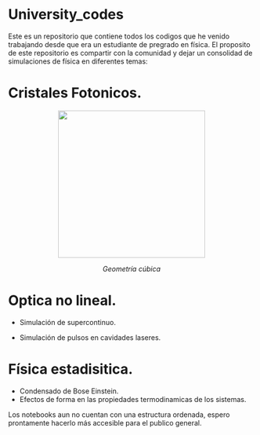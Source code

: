 # University_codes
Este es un repositorio que contiene todos los codigos que he venido trabajando desde que era un estudiante de pregrado en física. El proposito de este repositorio es compartir con la comunidad y dejar un consolidad de simulaciones de física en diferentes temas:

# Cristales Fotonicos.
<center>
<img src="https://drive.google.com/file/d/15dGMMRns9-AhPJbEG-wjayNrAcnZeC8s/view?usp=sharing" style="width:300px;height:300px;">
</center>
<center>
<p><i>Geometría cúbica</i></p>
</center>

# Optica no lineal.

- Simulación de supercontinuo.

- Simulación de pulsos en cavidades laseres.

# Física estadisitica.

- Condensado de Bose Einstein.
- Efectos de forma en las propiedades termodinamicas de los sistemas.

  

Los notebooks aun no cuentan con una estructura ordenada, espero prontamente hacerlo más accesible para el publico general.
